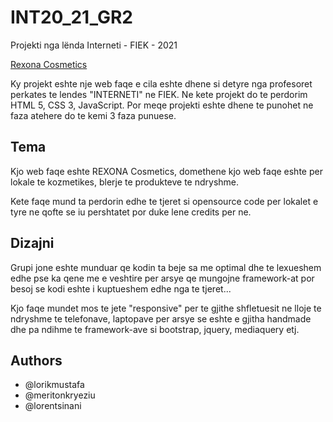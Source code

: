 # INT20_21_GR2
Projekti nga lënda Interneti - FIEK - 2021

[Rexona Cosmetics](https://rexonacosmetics.netlify.app 'Rexona Cosmetics')

Ky projekt eshte nje web faqe e cila eshte dhene si detyre nga profesoret perkates te lendes "INTERNETI" ne FIEK.
Ne kete projekt do te perdorim HTML 5, CSS 3, JavaScript. Por meqe projekti eshte dhene te punohet ne faza atehere do te kemi 3 faza punuese.

## Tema
Kjo web faqe eshte REXONA Cosmetics, domethene kjo web faqe eshte per lokale te kozmetikes, blerje te produkteve te ndryshme.

Kete faqe mund ta perdorin edhe te tjeret si opensource code per lokalet e tyre ne qofte se iu pershtatet por duke lene credits per ne.

## Dizajni

Grupi jone eshte munduar qe kodin ta beje sa me optimal dhe te lexueshem edhe pse ka qene me e veshtire per arsye qe mungojne framework-at por besoj
se kodi eshte i kuptueshem edhe nga te tjeret...

Kjo faqe mundet mos te jete "responsive" per te gjithe shfletuesit ne lloje te ndryshme te telefonave, laptopave per arsye se eshte e gjitha handmade dhe 
pa ndihme te framework-ave si bootstrap, jquery, mediaquery etj.

## Authors

- @lorikmustafa
- @meritonkryeziu
- @lorentsinani
